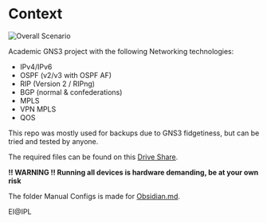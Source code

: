 # Context

![Overall Scenario](https://github.com/freemann350/GNS3AdvancedNetworking/assets/25934321/8d64b70d-50f1-4ba7-a2c4-3ad09d36c123)


Academic GNS3 project with the following Networking technologies:

- IPv4/IPv6
- OSPF (v2/v3 with OSPF AF)
- RIP (Version 2 / RIPng)
- BGP (normal & confederations)
- MPLS
- VPN MPLS
- QOS

This repo was mostly used for backups due to GNS3 fidgetiness, but can be tried and tested by anyone.

The required files can be found on this [Drive Share](https://drive.google.com/drive/folders/1aVYDkGjsylTrrPmm9Ge2ACSttrJACF8t?usp=drive_link).

**!! WARNING !! Running all devices is hardware demanding, be at your own risk**

The folder Manual Configs is made for [Obsidian.md](https://obsidian.md/).

EI@IPL
